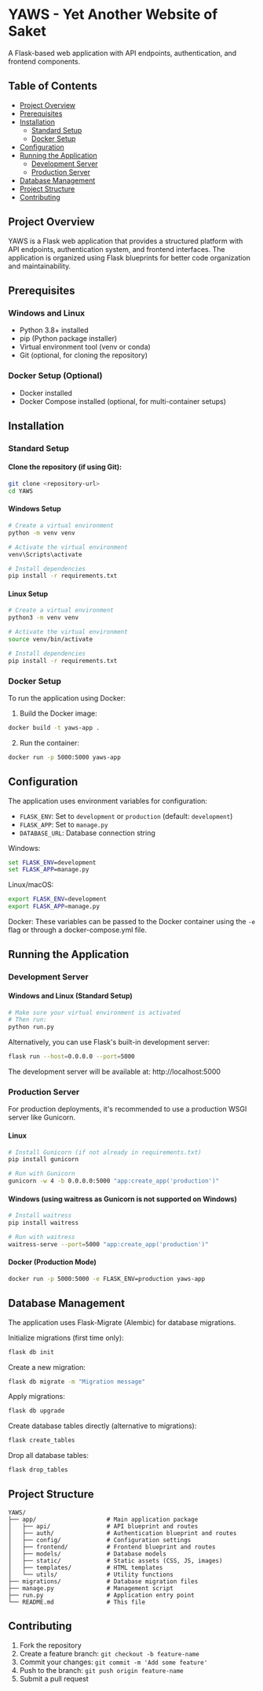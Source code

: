 # YAWS - Yet Another Website of Saket

A Flask-based web application with API endpoints, authentication, and frontend components.

## Table of Contents
- [Project Overview](#project-overview)
- [Prerequisites](#prerequisites)
- [Installation](#installation)
  - [Standard Setup](#standard-setup)
  - [Docker Setup](#docker-setup)
- [Configuration](#configuration)
- [Running the Application](#running-the-application)
  - [Development Server](#development-server)
  - [Production Server](#production-server)
- [Database Management](#database-management)
- [Project Structure](#project-structure)
- [Contributing](#contributing)

## Project Overview

YAWS is a Flask web application that provides a structured platform with API endpoints, authentication system, and frontend interfaces. The application is organized using Flask blueprints for better code organization and maintainability.

## Prerequisites

### Windows and Linux
- Python 3.8+ installed
- pip (Python package installer)
- Virtual environment tool (venv or conda)
- Git (optional, for cloning the repository)

### Docker Setup (Optional)
- Docker installed
- Docker Compose installed (optional, for multi-container setups)

## Installation

### Standard Setup

#### Clone the repository (if using Git):
```bash
git clone <repository-url>
cd YAWS
```

#### Windows Setup
```bash
# Create a virtual environment
python -m venv venv

# Activate the virtual environment
venv\Scripts\activate

# Install dependencies
pip install -r requirements.txt
```

#### Linux Setup
```bash
# Create a virtual environment
python3 -m venv venv

# Activate the virtual environment
source venv/bin/activate

# Install dependencies
pip install -r requirements.txt
```

### Docker Setup

To run the application using Docker:

1. Build the Docker image:
```bash
docker build -t yaws-app .
```

2. Run the container:
```bash
docker run -p 5000:5000 yaws-app
```

## Configuration

The application uses environment variables for configuration:

- `FLASK_ENV`: Set to `development` or `production` (default: `development`)
- `FLASK_APP`: Set to `manage.py`
- `DATABASE_URL`: Database connection string

Windows:
```cmd
set FLASK_ENV=development
set FLASK_APP=manage.py
```

Linux/macOS:
```bash
export FLASK_ENV=development
export FLASK_APP=manage.py
```

Docker:
These variables can be passed to the Docker container using the `-e` flag or through a docker-compose.yml file.

## Running the Application

### Development Server

#### Windows and Linux (Standard Setup)
```bash
# Make sure your virtual environment is activated
# Then run:
python run.py
```

Alternatively, you can use Flask's built-in development server:
```bash
flask run --host=0.0.0.0 --port=5000
```

The development server will be available at: http://localhost:5000

### Production Server

For production deployments, it's recommended to use a production WSGI server like Gunicorn.

#### Linux
```bash
# Install Gunicorn (if not already in requirements.txt)
pip install gunicorn

# Run with Gunicorn
gunicorn -w 4 -b 0.0.0.0:5000 "app:create_app('production')"
```

#### Windows (using waitress as Gunicorn is not supported on Windows)
```bash
# Install waitress
pip install waitress

# Run with waitress
waitress-serve --port=5000 "app:create_app('production')"
```

#### Docker (Production Mode)
```bash
docker run -p 5000:5000 -e FLASK_ENV=production yaws-app
```

## Database Management

The application uses Flask-Migrate (Alembic) for database migrations.

Initialize migrations (first time only):
```bash
flask db init
```

Create a new migration:
```bash
flask db migrate -m "Migration message"
```

Apply migrations:
```bash
flask db upgrade
```

Create database tables directly (alternative to migrations):
```bash
flask create_tables
```

Drop all database tables:
```bash
flask drop_tables
```

## Project Structure

```
YAWS/
├── app/                    # Main application package
│   ├── api/                # API blueprint and routes
│   ├── auth/               # Authentication blueprint and routes
│   ├── config/             # Configuration settings
│   ├── frontend/           # Frontend blueprint and routes
│   ├── models/             # Database models
│   ├── static/             # Static assets (CSS, JS, images)
│   ├── templates/          # HTML templates
│   └── utils/              # Utility functions
├── migrations/             # Database migration files
├── manage.py               # Management script
├── run.py                  # Application entry point
└── README.md               # This file
```

## Contributing

1. Fork the repository
2. Create a feature branch: `git checkout -b feature-name`
3. Commit your changes: `git commit -m 'Add some feature'`
4. Push to the branch: `git push origin feature-name`
5. Submit a pull request
